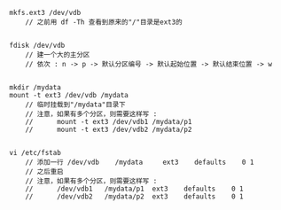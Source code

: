     mkfs.ext3 /dev/vdb
        // 之前用 df -Th 查看到原来的"/"目录是ext3的
        
        
    fdisk /dev/vdb
        // 建一个大的主分区
        // 依次 : n -> p -> 默认分区编号 -> 默认起始位置 -> 默认结束位置 -> w
        
        
    mkdir /mydata
    mount -t ext3 /dev/vdb /mydata
        // 临时挂载到"/mydata"目录下
        // 注意，如果有多个分区，则需要这样写 :
        //      mount -t ext3 /dev/vdb1 /mydata/p1
        //      mount -t ext3 /dev/vdb2 /mydata/p2
        
        
    vi /etc/fstab
        // 添加一行 /dev/vdb    /mydata     ext3    defaults    0 1
        // 之后重启
        // 注意，如果有多个分区，则需要这样写 :
        //      /dev/vdb1   /mydata/p1  ext3    defaults    0 1
        //      /dev/vdb2   /mydata/p2  ext3    defaults    0 1
